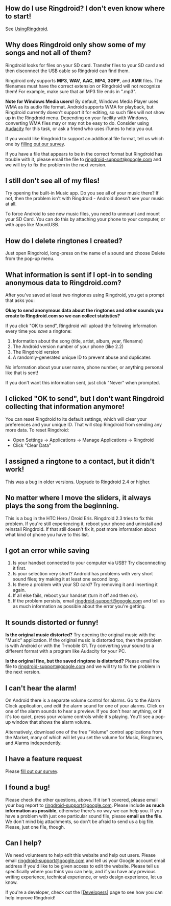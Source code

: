 ## How do I use Ringdroid? I don't even know where to start! ##

See [UsingRingdroid](UsingRingdroid.md).

## Why does Ringdroid only show some of my songs and not all of them? ##

Ringdroid looks for files on your SD card. Transfer files to your SD card and then disconnect the USB cable so Ringdroid can find them.

Ringdroid only supports **MP3**, **WAV**, **AAC**, **MP4**, **3GPP**, and **AMR** files. The filenames must have the correct extension or Ringdroid will not recognize them! For example, make sure that an MP3 file ends in ".mp3".

**Note for Windows Media users!** By default, Windows Media Player uses WMA as its audio file format. Android supports WMA for playback, but Ringdroid currently doesn't support it for editing, so such files will not show up in the Ringdroid menu. Depending on your facility with Windows, converting WMA files may or may not be easy to do. Consider using [Audacity](http://audacity.sourceforge.net) for this task, or ask a friend who uses iTunes to help you out.

If you would like Ringdroid to support an additional file format, tell us which one by [filling out our survey](http://spreadsheets.google.com/viewform?key=pjClfOcMDHuckMdw44cfgNA).

If you have a file that appears to be in the correct format but Ringdroid has trouble with it, please email the file to ringdroid-support@google.com and we will try to fix the problem in the next version.

## I still don't see all of my files! ##

Try opening the built-in Music app. Do you see all of your music there? If not, then the problem isn't with Ringdroid - Android doesn't see your music at all.

To force Android to see new music files, you need to unmount and mount your SD Card. You can do this by attaching your phone to your computer, or with apps like MountUSB.

## How do I delete ringtones I created? ##

Just open Ringdroid, long-press on the name of a sound and choose Delete from the pop-up menu.

## What information is sent if I opt-in to sending anonymous data to Ringdroid.com? ##

After you've saved at least two ringtones using Ringdroid, you get a prompt that asks you:

**Okay to send anonymous data about the ringtones and other sounds you create to Ringdroid.com so we can collect statistics?**

If you click "OK to send", Ringdroid will upload the following information every time you _save_ a ringtone:
  1. Information about the song (title, artist, album, year, filename)
  1. The Android version number of your phone (like 2.2)
  1. The Ringdroid version
  1. A randomly-generated unique ID to prevent abuse and duplicates

No information about your user name, phone number, or anything personal like that is sent!

If you don't want this information sent, just click "Never" when prompted.

## I clicked "OK to send", but I don't want Ringdroid collecting that information anymore! ##

You can reset Ringdroid to its default settings, which will clear your preferences and your unique ID. That will stop Ringdroid from sending any more data. To reset Ringdroid:

  * Open Settings -> Applications -> Manage Applications -> Ringdroid
  * Click "Clear Data"

## I assigned a ringtone to a contact, but it didn't work! ##

This was a bug in older versions. Upgrade to Ringdroid 2.4 or higher.

## No matter where I move the sliders, it always plays the song from the beginning. ##

This is a bug in the HTC Hero / Droid Eris. Ringdroid 2.3 tries to fix this problem. If you're still experiencing it, reboot your phone and uninstall and reinstall Ringdroid. If that still doesn't fix it, post more information about what kind of phone you have to this list.

## I got an error while saving ##

  1. Is your handset connected to your computer via USB? Try disconnecting it first.
  1. Is your selection very short? Android has problems with very short sound files; try making it at least one second long.
  1. Is there a problem with your SD card? Try removing it and inserting it again.
  1. If all else fails, reboot your handset (turn it off and then on).
  1. If the problem persists, email ringdroid-support@google.com and tell us as much information as possible about the error you're getting.

## It sounds distorted or funny! ##

**Is the original music distorted?** Try opening the original music with the "Music" application. If the original music is distorted too, then the problem is with Android or with the T-mobile G1. Try converting your sound to a different format with a program like Audacity for your PC.

**Is the original fine, but the saved ringtone is distorted?** Please email the file to ringdroid-support@google.com and we will try to fix the problem in the next version.

## I can't hear the alarm! ##

On Android there is a separate volume control for alarms.  Go to the Alarm Clock application, and edit the alarm sound for one of your alarms.  Click on one of the alarm sounds to hear a preview.  If you don't hear anything, or if it's too quiet, press your volume controls while it's playing.  You'll see a pop-up window that shows the alarm volume.

Alternatively, download one of the free "Volume" control applications from the Market, many of which will let you set the volume for Music, Ringtones, and Alarms independently.

## I have a feature request ##

Please [fill out our survey](http://spreadsheets.google.com/viewform?key=pjClfOcMDHuckMdw44cfgNA).

## I found a bug! ##

Please check the other questions, above. If it isn't covered, please email your bug report to ringdroid-support@google.com. Please include **as much information as possible**, otherwise there's no way we can help you. If you have a problem with just one particular sound file, please **email us the file**. We don't mind big attachments, so don't be afraid to send us a big file. Please, just one file, though.

## Can I help? ##

We need volunteers to help edit this website and help out users. Please email ringdroid-support@google.com and tell us your Google account email address if you'd like to be given access to edit the website. Please tell us specifically where you think you can help, and if you have any previous writing experience, technical experience, or web design experience, let us know.

If you're a developer, check out the [[Developers](Developers.md)] page to see how you can help improve Ringdroid!